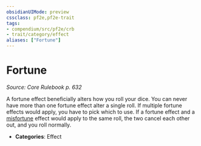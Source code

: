 ```yaml
---
obsidianUIMode: preview
cssclass: pf2e,pf2e-trait
tags:
- compendium/src/pf2e/crb
- trait/category/effect
aliases: ["Fortune"]
---
```

# Fortune  
*Source: Core Rulebook p. 632*  

A fortune effect beneficially alters how you roll your dice. You can never have more than one fortune effect alter a single roll. If multiple fortune effects would apply, you have to pick which to use. If a fortune effect and a [misfortune](misfortune.md) effect would apply to the same roll, the two cancel each other out, and you roll normally.

- **Categories**: Effect